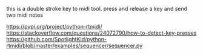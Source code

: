 this is a double stroke key to midi tool.  press and release a key and send two midi notes


https://pypi.org/project/python-rtmidi/
https://stackoverflow.com/questions/24072790/how-to-detect-key-presses
https://github.com/SpotlightKid/python-rtmidi/blob/master/examples/sequencer/sequencer.py
